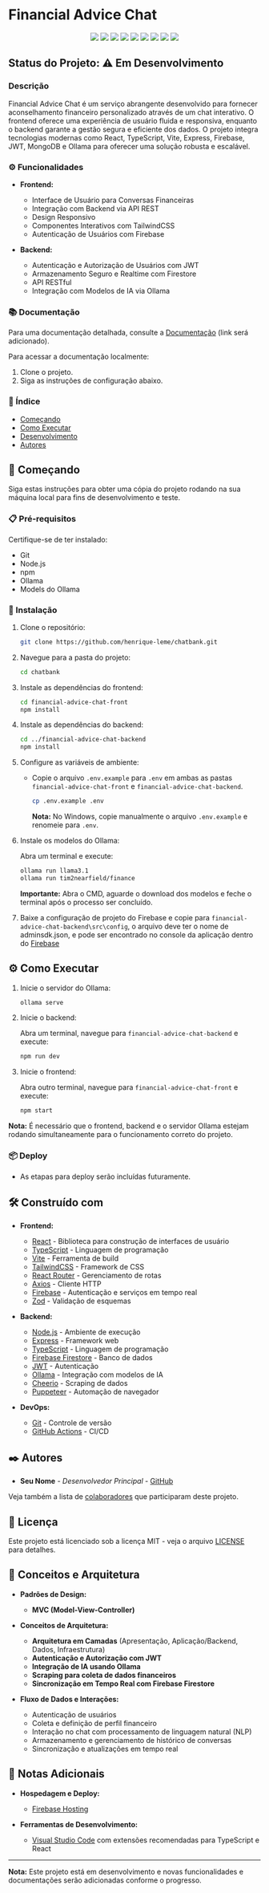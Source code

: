# Financial Advice Chat

<p align="center">
  <img src="https://img.shields.io/static/v1?label=React&message=library&color=blue&style=for-the-badge&logo=react"/>
  <img src="https://img.shields.io/static/v1?label=TypeScript&message=language&color=blue&style=for-the-badge&logo=typescript"/>
  <img src="https://img.shields.io/static/v1?label=Vite&message=build-tool&color=green&style=for-the-badge&logo=vite"/>
  <img src="https://img.shields.io/static/v1?label=Express&message=framework&color=yellow&style=for-the-badge&logo=express"/>
  <img src="https://img.shields.io/static/v1?label=Firebase&message=service&color=orange&style=for-the-badge&logo=firebase"/>
  <img src="https://img.shields.io/static/v1?label=JWT&message=authentication&color=red&style=for-the-badge&logo=jsonwebtokens"/>
  <img src="https://img.shields.io/static/v1?label=MongoDB&message=database&color=green&style=for-the-badge&logo=mongodb"/>
  <img src="https://img.shields.io/static/v1?label=TailwindCSS&message=CSS%20framework&color=blue&style=for-the-badge&logo=tailwindcss"/>
  <img src="https://img.shields.io/static/v1?label=GitHub&message=actions&color=grey&style=for-the-badge&logo=github"/>
</p>

## Status do Projeto: ⚠️ Em Desenvolvimento

### Descrição

Financial Advice Chat é um serviço abrangente desenvolvido para fornecer aconselhamento financeiro personalizado através de um chat interativo. O frontend oferece uma experiência de usuário fluida e responsiva, enquanto o backend garante a gestão segura e eficiente dos dados. O projeto integra tecnologias modernas como React, TypeScript, Vite, Express, Firebase, JWT, MongoDB e Ollama para oferecer uma solução robusta e escalável.

### ⚙️ Funcionalidades

- **Frontend:**

  - Interface de Usuário para Conversas Financeiras
  - Integração com Backend via API REST
  - Design Responsivo
  - Componentes Interativos com TailwindCSS
  - Autenticação de Usuários com Firebase

- **Backend:**
  - Autenticação e Autorização de Usuários com JWT
  - Armazenamento Seguro e Realtime com Firestore
  - API RESTful
  - Integração com Modelos de IA via Ollama

### 📚 Documentação

Para uma documentação detalhada, consulte a [Documentação](#) (link será adicionado).

Para acessar a documentação localmente:

1. Clone o projeto.
2. Siga as instruções de configuração abaixo.

### 📝 Índice

- [Começando](#começando)
- [Como Executar](#como-executar)
- [Desenvolvimento](#desenvolvimento)
- [Autores](#autores)

## 🚀 Começando

Siga estas instruções para obter uma cópia do projeto rodando na sua máquina local para fins de desenvolvimento e teste.

### 📋 Pré-requisitos

Certifique-se de ter instalado:

- Git
- Node.js
- npm
- Ollama
- Models do Ollama

### 🔧 Instalação

1. Clone o repositório:

   ```sh
   git clone https://github.com/henrique-leme/chatbank.git
   ```

2. Navegue para a pasta do projeto:

   ```sh
   cd chatbank
   ```

3. Instale as dependências do frontend:

   ```sh
   cd financial-advice-chat-front
   npm install
   ```

4. Instale as dependências do backend:

   ```sh
   cd ../financial-advice-chat-backend
   npm install
   ```

5. Configure as variáveis de ambiente:

   - Copie o arquivo `.env.example` para `.env` em ambas as pastas `financial-advice-chat-front` e `financial-advice-chat-backend`.

     ```sh
     cp .env.example .env
     ```

     **Nota:** No Windows, copie manualmente o arquivo `.env.example` e renomeie para `.env`.

6. Instale os modelos do Ollama:

   Abra um terminal e execute:

   ```sh
   ollama run llama3.1
   ollama run tim2nearfield/finance
   ```

   **Importante:** Abra o CMD, aguarde o download dos modelos e feche o terminal após o processo ser concluído.

7. Baixe a configuração de projeto do Firebase e copie para `financial-advice-chat-backend\src\config`, o arquivo deve ter o nome de adminsdk.json, e pode ser encontrado no console da aplicação dentro do [Firebase](https://console.firebase.google.com/u/1/project/financial-advice-chat/settings/general/web:Mjk1ODQ2M2ItZDg0MS00NWNlLWE2NjgtYjM3MDQ2YjY4MDdj?hl=pt-br)

## ⚙️ Como Executar

1. Inicie o servidor do Ollama:

   ```sh
   ollama serve
   ```

2. Inicie o backend:

   Abra um terminal, navegue para `financial-advice-chat-backend` e execute:

   ```sh
   npm run dev
   ```

3. Inicie o frontend:

   Abra outro terminal, navegue para `financial-advice-chat-front` e execute:

   ```sh
   npm start
   ```

**Nota:** É necessário que o frontend, backend e o servidor Ollama estejam rodando simultaneamente para o funcionamento correto do projeto.

### 📦 Deploy

- As etapas para deploy serão incluídas futuramente.

## 🛠️ Construído com

- **Frontend:**

  - [React](https://reactjs.org/) - Biblioteca para construção de interfaces de usuário
  - [TypeScript](https://www.typescriptlang.org/) - Linguagem de programação
  - [Vite](https://vitejs.dev/) - Ferramenta de build
  - [TailwindCSS](https://tailwindcss.com/) - Framework de CSS
  - [React Router](https://reactrouter.com/) - Gerenciamento de rotas
  - [Axios](https://axios-http.com/) - Cliente HTTP
  - [Firebase](https://firebase.google.com/) - Autenticação e serviços em tempo real
  - [Zod](https://zod.dev/) - Validação de esquemas

- **Backend:**

  - [Node.js](https://nodejs.org/) - Ambiente de execução
  - [Express](https://expressjs.com/) - Framework web
  - [TypeScript](https://www.typescriptlang.org/) - Linguagem de programação
  - [Firebase Firestore](https://firebase.google.com/products/firestore) - Banco de dados
  - [JWT](https://jwt.io/) - Autenticação
  - [Ollama](https://ollama.com/) - Integração com modelos de IA
  - [Cheerio](https://cheerio.js.org/) - Scraping de dados
  - [Puppeteer](https://pptr.dev/) - Automação de navegador

- **DevOps:**
  - [Git](https://git-scm.com/) - Controle de versão
  - [GitHub Actions](https://github.com/features/actions) - CI/CD

## ✒️ Autores

- **Seu Nome** - _Desenvolvedor Principal_ - [GitHub](https://github.com/henrique-leme)

Veja também a lista de [colaboradores](https://github.com/henrique-leme/financial-advice-chat/contributors) que participaram deste projeto.

## 📄 Licença

Este projeto está licenciado sob a licença MIT - veja o arquivo [LICENSE](LICENSE) para detalhes.

## 🎯 Conceitos e Arquitetura

- **Padrões de Design:**

  - **MVC (Model-View-Controller)**

- **Conceitos de Arquitetura:**

  - **Arquitetura em Camadas** (Apresentação, Aplicação/Backend, Dados, Infraestrutura)
  - **Autenticação e Autorização com JWT**
  - **Integração de IA usando Ollama**
  - **Scraping para coleta de dados financeiros**
  - **Sincronização em Tempo Real com Firebase Firestore**

- **Fluxo de Dados e Interações:**
  - Autenticação de usuários
  - Coleta e definição de perfil financeiro
  - Interação no chat com processamento de linguagem natural (NLP)
  - Armazenamento e gerenciamento de histórico de conversas
  - Sincronização e atualizações em tempo real

## 📌 Notas Adicionais

- **Hospedagem e Deploy:**

  - [Firebase Hosting](https://firebase.google.com/products/hosting)

- **Ferramentas de Desenvolvimento:**
  - [Visual Studio Code](https://code.visualstudio.com/) com extensões recomendadas para TypeScript e React

---

**Nota:** Este projeto está em desenvolvimento e novas funcionalidades e documentações serão adicionadas conforme o progresso.
